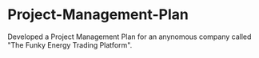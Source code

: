 # Project-Management-Plan
Developed a Project Management Plan for an anynomous company called "The Funky Energy Trading Platform". 
